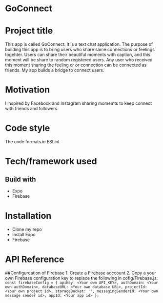 # GoConnect

# Project title
This app is called GoConnect. It is a text chat application. The purpose of building this app is to bring users who share same connections or feelings togehter. Users can share their beautiful moments with caption, and this moment will be share to random registered users. Any user who received this moment sharing the feeling or or connection can be connected as friends. My app builds a bridge to connect users.

# Motivation
I inspired by Facebook and Instagram sharing momemts to keep connect with friends and followers.

# Code style
The code formats in ESLint 

# Tech/framework used

## Build with
  * Expo
  * Firebase
  
# Installation
  * Clone my repo 
  * Install Expo
  * Firebase
  
# API Reference
  ##Configureation of Firebase
    1. Create a Firebase acccount 
    2. Copy a your own Firebase configuration key to replace the following in cofig/Firebase.js:
          `const firebaseConfig = {
              apiKey: <Your own API_KEY>,
              authDomain: <Your own authDomain>,
              databaseURL: <Your own database URL>,
              projectId: <Your own project id>,
              storageBucket: '',
              messagingSenderId: <Your own message sender id>,
              appId: <Your app id>
           };`
      
        
